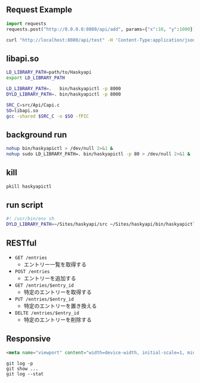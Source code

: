 ## Request Example

```python
import requests
requests.post("http://0.0.0.0:8080/api/add", params={"x":10, "y":1000})
```

```sh
curl "http://localhost:8080/api/test" -H 'Content-Type:application/json' -d "{ \"key\" : \"1\" }"
```

## libapi.so

```sh
LD_LIBRARY_PATH=path/to/Haskyapi
export LD_LIBRARY_PATH
```

```sh
LD_LIBRARY_PATH=.   bin/haskyapictl -p 8000
DYLD_LIBRARY_PATH=. bin/haskyapictl -p 8000
```

```sh
SRC_C=src/Api/Capi.c
SO=libapi.so
gcc -shared $SRC_C -o $SO -fPIC
```

## background run

```sh
nohup bin/haskyapictl > /dev/null 2>&1 &
nohup sudo LD_LIBRARY_PATH=. bin/haskyapictl -p 80 > /dev/null 2>&1 &
```

## kill

```sh
pkill haskyapictl
```

## run script

```sh
#! /usr/bin/env sh
DYLD_LIBRARY_PATH=~/Sites/haskyapi/src ~/Sites/haskyapi/bin/haskyapictl $1 $2 $3 $4
```

## RESTful

- `GET /entries`
  - エントリー一覧を取得する
- `POST /entries`
  - エントリーを追加する
- `GET /entries/$entry_id`
  - 特定のエントリーを取得する
- `PUT /entries/$entry_id`
  - 特定のエントリーを置き換える
- `DELTE /entries/$entry_id`
  - 特定のエントリーを削除する


## Responsive

```html
<meta name="viewport" content="width=device-width, initial-scale=1, minimum-scale=1, maximum-scale=1, user-scalable=no">
```

```
git log -p
git show ...
git log --stat
```
